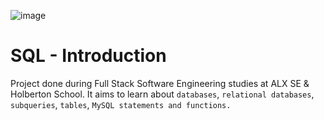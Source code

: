 ![image](https://user-images.githubusercontent.com/83606182/183617809-4e4523bf-9664-45cb-8810-ca5892776c67.png)


# SQL - Introduction

Project done during Full Stack Software Engineering studies at ALX SE & Holberton School. It aims to learn about ```databases```, ```relational databases```, ```subqueries```, ```tables```, ```MySQL statements and functions.```
